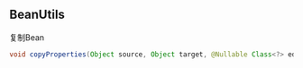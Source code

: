 ## BeanUtils
复制Bean
```java
void copyProperties(Object source, Object target, @Nullable Class<?> editable, @Nullable String... ignoreProperties)
```